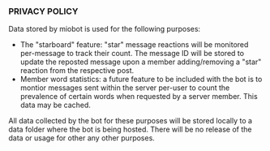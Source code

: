 ### PRIVACY POLICY
Data stored by miobot is used for the following purposes:
- The "starboard" feature: "star" message reactions will be monitored per-message to track their count. The message ID will be stored to update the reposted message upon a member adding/removing a "star" reaction from the respective post.
- Member word statistics: a future feature to be included with the bot is to montior messages sent within the server per-user to count the prevalence of certain words when requested by a server member. This data may be cached.

All data collected by the bot for these purposes will be stored locally to a data folder where the bot is being hosted. There will be no release of the data or usage for other any other purposes.